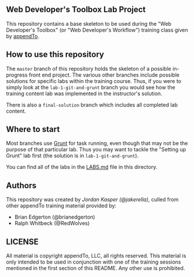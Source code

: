 Web Developer's Toolbox Lab Project
----

This repository contains a base skeleton to be used during the "Web Developer's 
Toolbox" (or "Web Developer's Workflow") training class given by 
[appendTo](http://appendto.com).

## How to use this repository

The `master` branch of this repository holds the skeleton of a possible in-progress 
front end project. The various other branches include possible solutions for 
specific labs within the training course. Thus, if you were to simply look at the 
`lab-1-git-and-grunt` branch you would see how the training content lab was 
implemented in the instructor's solution.

There is also a `final-solution` branch which includes all completed lab content.

## Where to start

Most branches use [Grunt](http://gruntjs.com) for task running, even though that 
may not be the purpose of that particular lab. Thus you may want to tackle the 
"Setting up Grunt" lab first (the solution is in `lab-1-git-and-grunt`).

You can find all of the labs in the [LABS.md](LABS.md) file in this directory.

## Authors

This repository was created by _Jordan Kasper (@jakerella)_, culled from other 
appendTo training material provided by:

* Brian Edgerton (@brianedgerton)
* Ralph Whitbeck (@RedWolves)


## LICENSE

All material is copyright appendTo, LLC, all rights reserved. This material is only 
intended to be used in conjunction with one of the training sessions mentioned in 
the first section of this README. Any other use is prohibited.
